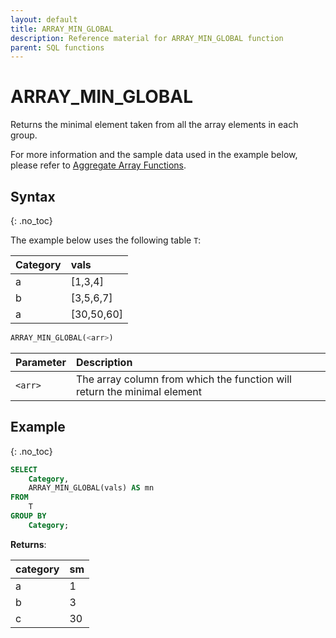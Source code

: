 ```yaml
---
layout: default
title: ARRAY_MIN_GLOBAL
description: Reference material for ARRAY_MIN_GLOBAL function
parent: SQL functions
---
```


# ARRAY\_MIN\_GLOBAL

Returns the minimal element taken from all the array elements in each group.

For more information and the sample data used in the example below, please refer to [Aggregate Array Functions](./aggregate-array-functions.md).

## Syntax
{: .no_toc}

The example below uses the following table `T`:

| Category | vals        |
| :-------- | :----------- |
| a        | \[1,3,4]    |
| b        | \[3,5,6,7]  |
| a        | \[30,50,60] |

```sql
ARRAY_MIN_GLOBAL(<arr>)
```

| Parameter | Description                                                              |
| :--------- | :------------------------------------------------------------------------ |
| `<arr>`   | The array column from which the function will return the minimal element |

## Example
{: .no_toc}

```sql
SELECT
	Category,
	ARRAY_MIN_GLOBAL(vals) AS mn
FROM
	T
GROUP BY
	Category;
```

**Returns**:

| category | sm |
| :-------- | :-- |
| a        | 1  |
| b        | 3  |
| c        | 30 |
